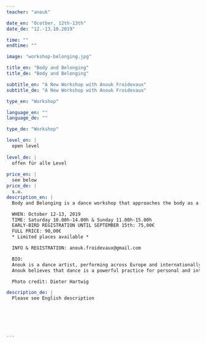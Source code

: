 ```yaml
---
teacher: "anouk"

date_en: "Ocotber, 12th-13th"
date_de: "12.-13.10.2019"

time: ""
endtime: ""

image: "workshop-belonging.jpg"

title_en: "Body and Belonging"
title_de: "Body and Belonging"

subtitle_en: "A New Workshop with Anouk Froidevaux"
subtitle_de: "A New Workshop with Anouk Froidevaux"

type_en: "Workshop"

language_en: ""
language_de: ""

type_de: "Workshop"

level_en: |
  open level  
  
level_de: |
  offen für alle Level  
  
price_en: |
  see below 
price_de: |
  s.u.
description_en: |
  Body and Belonging is a dance workshop that approaches the body as a meeting point where past, present and future converge. The workshop uses movement, voice, and expressive arts, as creative resources to connect with the stories living inside of us that are waiting to be told. It addresses the inherent wisdom of the body, deepening one's awareness, and transforming one’s nature through performative states.  

  WHEN: October 12-13, 2019  
  TIME: Saturday 10.00h-14.00h & Sunday 11.00h-15.00h  
  EARLY-BIRD REGISTRATION UNTIL SEPTEMBER 15th: 75,00€  
  FULL PRICE: 90,00€  
  * Limited places available *  

  INFO & REGISTRATION: anouk.froidevaux@gmail.com   

  BIO:  
  Anouk is a dance artist, performing across Europe and internationally for 17 years. Her work Body and Belonging, is a processed-based artistic research on the human body, as a subject of identity and place of belonging. She recently performed a solo of the same title at DOCK11, Berlin. Her artistic practice also includes performing with Constanza Macras/Dorkypark since 2008, as well as working with visual artists, composers, and designers in durational performances and interactive installations. 
  Anouk believes that dance is a powerful practice for personal and interpersonal development. She is certified in “Personal Embodiment” at Tamalpa Institute California, learning the Life/Art Process®, an expressive arts and dance therapy method founded by dance pioneer Anna Halprin and her daughter Daria Halprin. A certified GYROTONIC® and GYROKINESIS® instructor, she gives private and collective classes in such cities as Lisbon, Brussels and Berlin.  

  Photo credit: Dieter Hartwig

description_de: |
  Please see English description






---
```




